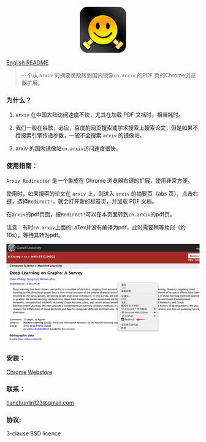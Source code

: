 <p align="center">
<img width="120" src="./assets/ico128.png" text-align="center">
</p>

[English README](README-en.md)

> 一个从 `arxiv` 的摘要页跳转到国内镜像`cn.arxiv` 的PDF 页的Chrome浏览器扩展。

### 为什么？
1. `arxiv` 在中国大陆访问速度不快，尤其在加载 PDF 文档时，相当耗时。

2. 我们一般在谷歌，必应，百度的网页搜索或学术搜索上搜索论文，但是如果不给搜索引擎传递参数，一般不会搜索 `arxiv` 的镜像站。

3. arxiv 的国内镜像站`cn.arxiv`访问速度很快。

### 使用指南：
`Arxiv Redirector` 是一个集成在 Chrome 浏览器右键的扩展，使用非常方便。

使用时，如果搜索的论文在 `arxiv` 上，则进入 `arxiv` 的摘要页（abs 页），点击右键，选择`Redirect!`，就会打开新的标签页，并加载 PDF 文档。

在`arxiv`的pdf页面，按`Redirect!`可以在本页面转到`cn.arxiv`的pdf页。

注意：有时`cn.arxiv`上面的LaTex并没有编译为pdf，此时需要稍等片刻（约10s），等待其转为pdf。

![demonstration](./demonstration.png)

### 安装：
[Chrome Webstore]()

### 联系：
tianchunlin123@gmail.com

### 协议:
3-clause BSD licence